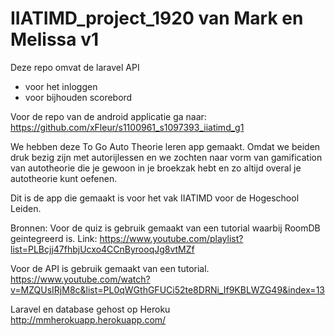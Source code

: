 <h1> IIATIMD_project_1920 van Mark en Melissa v1</h1>

Deze repo omvat de laravel API
- voor het inloggen
- voor bijhouden scorebord 

Voor de repo van de android applicatie ga naar:
 https://github.com/xFleur/s1100961_s1097393_iiatimd_g1

We hebben deze To Go Auto Theorie leren app gemaakt. Omdat we beiden druk bezig zijn met autorijlessen en we zochten naar vorm van gamification van autotheorie die je gewoon in je broekzak hebt en zo altijd overal je autotheorie kunt oefenen.

Dit is de app die gemaakt is voor het vak IIATIMD voor de Hogeschool Leiden.

Bronnen: Voor de quiz is gebruik gemaakt van een tutorial waarbij RoomDB geintegreerd is. Link: https://www.youtube.com/playlist?list=PLBcjj47fhbjUcxo4CCnByrooqJg8vtMZf

Voor de API is gebruik gemaakt van een tutorial. https://www.youtube.com/watch?v=MZQUsIRjM8c&list=PL0qWGthGFUCi52te8DRNi_If9KBLWZG49&index=13

Laravel en database gehost op Heroku http://mmherokuapp.herokuapp.com/